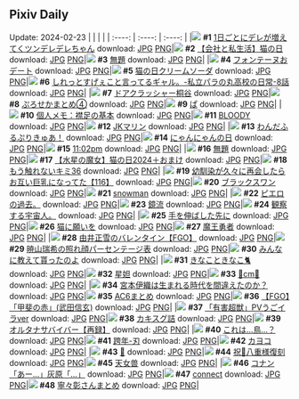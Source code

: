 ## Pixiv Daily
Update: 2024-02-23
|      |      |      |
| :----: | :----: | :----: |
|![](https://pixiv.microyu.workers.dev/c/240x480/img-master/img/2024/02/21/00/00/37/116243540_p0_master1200.jpg) **#1** [1日ごとにデレが増えてくツンデレデレちゃん](https://www.pixiv.net/artworks/116243540) download: [JPG](https://pixiv.microyu.workers.dev/img-original/img/2024/02/21/00/00/37/116243540_p0.jpg) [PNG](https://pixiv.microyu.workers.dev/img-original/img/2024/02/21/00/00/37/116243540_p0.png)|![](https://pixiv.microyu.workers.dev/c/240x480/img-master/img/2024/02/22/13/07/54/116283568_p0_master1200.jpg) **#2** [【会社と私生活】猫の日](https://www.pixiv.net/artworks/116283568) download: [JPG](https://pixiv.microyu.workers.dev/img-original/img/2024/02/22/13/07/54/116283568_p0.jpg) [PNG](https://pixiv.microyu.workers.dev/img-original/img/2024/02/22/13/07/54/116283568_p0.png)|![](https://pixiv.microyu.workers.dev/c/240x480/img-master/img/2024/02/22/08/05/51/116279370_p0_master1200.jpg) **#3** [無題](https://www.pixiv.net/artworks/116279370) download: [JPG](https://pixiv.microyu.workers.dev/img-original/img/2024/02/22/08/05/51/116279370_p0.jpg) [PNG](https://pixiv.microyu.workers.dev/img-original/img/2024/02/22/08/05/51/116279370_p0.png)|
|![](https://pixiv.microyu.workers.dev/c/240x480/img-master/img/2024/02/22/21/02/18/116294134_p0_master1200.jpg) **#4** [フォンテーヌおデート](https://www.pixiv.net/artworks/116294134) download: [JPG](https://pixiv.microyu.workers.dev/img-original/img/2024/02/22/21/02/18/116294134_p0.jpg) [PNG](https://pixiv.microyu.workers.dev/img-original/img/2024/02/22/21/02/18/116294134_p0.png)|![](https://pixiv.microyu.workers.dev/c/240x480/img-master/img/2024/02/22/20/30/01/116293246_p0_master1200.jpg) **#5** [猫の日クリームソーダ](https://www.pixiv.net/artworks/116293246) download: [JPG](https://pixiv.microyu.workers.dev/img-original/img/2024/02/22/20/30/01/116293246_p0.jpg) [PNG](https://pixiv.microyu.workers.dev/img-original/img/2024/02/22/20/30/01/116293246_p0.png)|![](https://pixiv.microyu.workers.dev/c/240x480/img-master/img/2024/02/22/00/03/21/116271382_p0_master1200.jpg) **#6** [しれっとすげぇこと言ってるギャル。-私立パラの丸高校の日常-8話](https://www.pixiv.net/artworks/116271382) download: [JPG](https://pixiv.microyu.workers.dev/img-original/img/2024/02/22/00/03/21/116271382_p0.jpg) [PNG](https://pixiv.microyu.workers.dev/img-original/img/2024/02/22/00/03/21/116271382_p0.png)|
|![](https://pixiv.microyu.workers.dev/c/240x480/img-master/img/2024/02/21/08/43/21/116251463_p0_master1200.jpg) **#7** [ドアクラッシャー桐谷](https://www.pixiv.net/artworks/116251463) download: [JPG](https://pixiv.microyu.workers.dev/img-original/img/2024/02/21/08/43/21/116251463_p0.jpg) [PNG](https://pixiv.microyu.workers.dev/img-original/img/2024/02/21/08/43/21/116251463_p0.png)|![](https://pixiv.microyu.workers.dev/c/240x480/img-master/img/2024/02/21/02/26/30/116247226_p0_master1200.jpg) **#8** [ぷろせかまとめ④](https://www.pixiv.net/artworks/116247226) download: [JPG](https://pixiv.microyu.workers.dev/img-original/img/2024/02/21/02/26/30/116247226_p0.jpg) [PNG](https://pixiv.microyu.workers.dev/img-original/img/2024/02/21/02/26/30/116247226_p0.png)|![](https://pixiv.microyu.workers.dev/c/240x480/img-master/img/2024/02/21/06/00/01/116249580_p0_master1200.jpg) **#9** [ぱ](https://www.pixiv.net/artworks/116249580) download: [JPG](https://pixiv.microyu.workers.dev/img-original/img/2024/02/21/06/00/01/116249580_p0.jpg) [PNG](https://pixiv.microyu.workers.dev/img-original/img/2024/02/21/06/00/01/116249580_p0.png)|
|![](https://pixiv.microyu.workers.dev/c/240x480/img-master/img/2024/02/22/06/00/05/116277773_p0_master1200.jpg) **#10** [個人メモ：襟足の基本](https://www.pixiv.net/artworks/116277773) download: [JPG](https://pixiv.microyu.workers.dev/img-original/img/2024/02/22/06/00/05/116277773_p0.jpg) [PNG](https://pixiv.microyu.workers.dev/img-original/img/2024/02/22/06/00/05/116277773_p0.png)|![](https://pixiv.microyu.workers.dev/c/240x480/img-master/img/2024/02/21/00/00/13/116243430_p0_master1200.jpg) **#11** [BLOODY](https://www.pixiv.net/artworks/116243430) download: [JPG](https://pixiv.microyu.workers.dev/img-original/img/2024/02/21/00/00/13/116243430_p0.jpg) [PNG](https://pixiv.microyu.workers.dev/img-original/img/2024/02/21/00/00/13/116243430_p0.png)|![](https://pixiv.microyu.workers.dev/c/240x480/img-master/img/2024/02/21/09/30/01/116252004_p0_master1200.jpg) **#12** [JKマリン](https://www.pixiv.net/artworks/116252004) download: [JPG](https://pixiv.microyu.workers.dev/img-original/img/2024/02/21/09/30/01/116252004_p0.jpg) [PNG](https://pixiv.microyu.workers.dev/img-original/img/2024/02/21/09/30/01/116252004_p0.png)|
|![](https://pixiv.microyu.workers.dev/c/240x480/img-master/img/2024/02/21/17/20/59/116259306_p0_master1200.jpg) **#13** [わんだふるぷりきゅあ！](https://www.pixiv.net/artworks/116259306) download: [JPG](https://pixiv.microyu.workers.dev/img-original/img/2024/02/21/17/20/59/116259306_p0.jpg) [PNG](https://pixiv.microyu.workers.dev/img-original/img/2024/02/21/17/20/59/116259306_p0.png)|![](https://pixiv.microyu.workers.dev/c/240x480/img-master/img/2024/02/22/09/08/46/116280087_p0_master1200.jpg) **#14** [にゃんにゃんの日](https://www.pixiv.net/artworks/116280087) download: [JPG](https://pixiv.microyu.workers.dev/img-original/img/2024/02/22/09/08/46/116280087_p0.jpg) [PNG](https://pixiv.microyu.workers.dev/img-original/img/2024/02/22/09/08/46/116280087_p0.png)|![](https://pixiv.microyu.workers.dev/c/240x480/img-master/img/2024/02/21/15/48/46/116257562_p0_master1200.jpg) **#15** [11:02pm](https://www.pixiv.net/artworks/116257562) download: [JPG](https://pixiv.microyu.workers.dev/img-original/img/2024/02/21/15/48/46/116257562_p0.jpg) [PNG](https://pixiv.microyu.workers.dev/img-original/img/2024/02/21/15/48/46/116257562_p0.png)|
|![](https://pixiv.microyu.workers.dev/c/240x480/img-master/img/2024/02/21/22/56/59/116268926_p0_master1200.jpg) **#16** [無題](https://www.pixiv.net/artworks/116268926) download: [JPG](https://pixiv.microyu.workers.dev/img-original/img/2024/02/21/22/56/59/116268926_p0.jpg) [PNG](https://pixiv.microyu.workers.dev/img-original/img/2024/02/21/22/56/59/116268926_p0.png)|![](https://pixiv.microyu.workers.dev/c/240x480/img-master/img/2024/02/22/00/23/31/116272224_p0_master1200.jpg) **#17** [【水星の魔女】猫の日2024＋おまけ](https://www.pixiv.net/artworks/116272224) download: [JPG](https://pixiv.microyu.workers.dev/img-original/img/2024/02/22/00/23/31/116272224_p0.jpg) [PNG](https://pixiv.microyu.workers.dev/img-original/img/2024/02/22/00/23/31/116272224_p0.png)|![](https://pixiv.microyu.workers.dev/c/240x480/img-master/img/2024/02/22/13/47/41/116284160_p0_master1200.jpg) **#18** [もう触れないキミ36](https://www.pixiv.net/artworks/116284160) download: [JPG](https://pixiv.microyu.workers.dev/img-original/img/2024/02/22/13/47/41/116284160_p0.jpg) [PNG](https://pixiv.microyu.workers.dev/img-original/img/2024/02/22/13/47/41/116284160_p0.png)|
|![](https://pixiv.microyu.workers.dev/c/240x480/img-master/img/2024/02/22/00/01/18/116271211_p0_master1200.jpg) **#19** [幼馴染が久々に再会したらお互い巨乳になってた【116】](https://www.pixiv.net/artworks/116271211) download: [JPG](https://pixiv.microyu.workers.dev/img-original/img/2024/02/22/00/01/18/116271211_p0.jpg) [PNG](https://pixiv.microyu.workers.dev/img-original/img/2024/02/22/00/01/18/116271211_p0.png)|![](https://pixiv.microyu.workers.dev/c/240x480/img-master/img/2024/02/21/00/00/11/116243424_p0_master1200.jpg) **#20** [ブラックスワン](https://www.pixiv.net/artworks/116243424) download: [JPG](https://pixiv.microyu.workers.dev/img-original/img/2024/02/21/00/00/11/116243424_p0.jpg) [PNG](https://pixiv.microyu.workers.dev/img-original/img/2024/02/21/00/00/11/116243424_p0.png)|![](https://pixiv.microyu.workers.dev/c/240x480/img-master/img/2024/02/21/00/45/46/116245173_p0_master1200.jpg) **#21** [snowman](https://www.pixiv.net/artworks/116245173) download: [JPG](https://pixiv.microyu.workers.dev/img-original/img/2024/02/21/00/45/46/116245173_p0.jpg) [PNG](https://pixiv.microyu.workers.dev/img-original/img/2024/02/21/00/45/46/116245173_p0.png)|
|![](https://pixiv.microyu.workers.dev/c/240x480/img-master/img/2024/02/21/20/17/09/116263821_p0_master1200.jpg) **#22** [ピエロの過去。](https://www.pixiv.net/artworks/116263821) download: [JPG](https://pixiv.microyu.workers.dev/img-original/img/2024/02/21/20/17/09/116263821_p0.jpg) [PNG](https://pixiv.microyu.workers.dev/img-original/img/2024/02/21/20/17/09/116263821_p0.png)|![](https://pixiv.microyu.workers.dev/c/240x480/img-master/img/2024/02/22/19/00/44/116290543_p0_master1200.jpg) **#23** [鏡流](https://www.pixiv.net/artworks/116290543) download: [JPG](https://pixiv.microyu.workers.dev/img-original/img/2024/02/22/19/00/44/116290543_p0.jpg) [PNG](https://pixiv.microyu.workers.dev/img-original/img/2024/02/22/19/00/44/116290543_p0.png)|![](https://pixiv.microyu.workers.dev/c/240x480/img-master/img/2024/02/22/13/40/32/116284065_p0_master1200.jpg) **#24** [観察する宇宙人。](https://www.pixiv.net/artworks/116284065) download: [JPG](https://pixiv.microyu.workers.dev/img-original/img/2024/02/22/13/40/32/116284065_p0.jpg) [PNG](https://pixiv.microyu.workers.dev/img-original/img/2024/02/22/13/40/32/116284065_p0.png)|
|![](https://pixiv.microyu.workers.dev/c/240x480/img-master/img/2024/02/21/21/30/33/116266116_p0_master1200.jpg) **#25** [手を伸ばした先に](https://www.pixiv.net/artworks/116266116) download: [JPG](https://pixiv.microyu.workers.dev/img-original/img/2024/02/21/21/30/33/116266116_p0.jpg) [PNG](https://pixiv.microyu.workers.dev/img-original/img/2024/02/21/21/30/33/116266116_p0.png)|![](https://pixiv.microyu.workers.dev/c/240x480/img-master/img/2024/02/21/11/59/38/116253836_p0_master1200.jpg) **#26** [猫に願いを](https://www.pixiv.net/artworks/116253836) download: [JPG](https://pixiv.microyu.workers.dev/img-original/img/2024/02/21/11/59/38/116253836_p0.jpg) [PNG](https://pixiv.microyu.workers.dev/img-original/img/2024/02/21/11/59/38/116253836_p0.png)|![](https://pixiv.microyu.workers.dev/c/240x480/img-master/img/2024/02/21/19/20/23/116262266_p0_master1200.jpg) **#27** [魔王勇者](https://www.pixiv.net/artworks/116262266) download: [JPG](https://pixiv.microyu.workers.dev/img-original/img/2024/02/21/19/20/23/116262266_p0.jpg) [PNG](https://pixiv.microyu.workers.dev/img-original/img/2024/02/21/19/20/23/116262266_p0.png)|
|![](https://pixiv.microyu.workers.dev/c/240x480/img-master/img/2024/02/21/00/00/12/116243425_p0_master1200.jpg) **#28** [由井正雪のバレンタイン【FGO】](https://www.pixiv.net/artworks/116243425) download: [JPG](https://pixiv.microyu.workers.dev/img-original/img/2024/02/21/00/00/12/116243425_p0.jpg) [PNG](https://pixiv.microyu.workers.dev/img-original/img/2024/02/21/00/00/12/116243425_p0.png)|![](https://pixiv.microyu.workers.dev/c/240x480/img-master/img/2024/02/21/18/47/36/116261408_p0_master1200.jpg) **#29** [暁山瑞希の照れ顔パーセンテージ表](https://www.pixiv.net/artworks/116261408) download: [JPG](https://pixiv.microyu.workers.dev/img-original/img/2024/02/21/18/47/36/116261408_p0.jpg) [PNG](https://pixiv.microyu.workers.dev/img-original/img/2024/02/21/18/47/36/116261408_p0.png)|![](https://pixiv.microyu.workers.dev/c/240x480/img-master/img/2024/02/21/19/11/46/116262070_p0_master1200.jpg) **#30** [みんなに教えて貰ったのよ](https://www.pixiv.net/artworks/116262070) download: [JPG](https://pixiv.microyu.workers.dev/img-original/img/2024/02/21/19/11/46/116262070_p0.jpg) [PNG](https://pixiv.microyu.workers.dev/img-original/img/2024/02/21/19/11/46/116262070_p0.png)|
|![](https://pixiv.microyu.workers.dev/c/240x480/img-master/img/2024/02/22/10/00/02/116280667_p0_master1200.jpg) **#31** [きなこときなこ🐈](https://www.pixiv.net/artworks/116280667) download: [JPG](https://pixiv.microyu.workers.dev/img-original/img/2024/02/22/10/00/02/116280667_p0.jpg) [PNG](https://pixiv.microyu.workers.dev/img-original/img/2024/02/22/10/00/02/116280667_p0.png)|![](https://pixiv.microyu.workers.dev/c/240x480/img-master/img/2024/02/22/23/18/16/116299462_p0_master1200.jpg) **#32** [星妲](https://www.pixiv.net/artworks/116299462) download: [JPG](https://pixiv.microyu.workers.dev/img-original/img/2024/02/22/23/18/16/116299462_p0.jpg) [PNG](https://pixiv.microyu.workers.dev/img-original/img/2024/02/22/23/18/16/116299462_p0.png)|![](https://pixiv.microyu.workers.dev/c/240x480/img-master/img/2024/02/21/21/05/09/116265316_p0_master1200.jpg) **#33** [💖cm💖](https://www.pixiv.net/artworks/116265316) download: [JPG](https://pixiv.microyu.workers.dev/img-original/img/2024/02/21/21/05/09/116265316_p0.jpg) [PNG](https://pixiv.microyu.workers.dev/img-original/img/2024/02/21/21/05/09/116265316_p0.png)|
|![](https://pixiv.microyu.workers.dev/c/240x480/img-master/img/2024/02/22/00/23/10/116272207_p0_master1200.jpg) **#34** [宮本伊織は生まれる時代を間違えたのか？](https://www.pixiv.net/artworks/116272207) download: [JPG](https://pixiv.microyu.workers.dev/img-original/img/2024/02/22/00/23/10/116272207_p0.jpg) [PNG](https://pixiv.microyu.workers.dev/img-original/img/2024/02/22/00/23/10/116272207_p0.png)|![](https://pixiv.microyu.workers.dev/c/240x480/img-master/img/2024/02/21/01/08/35/116245698_p0_master1200.jpg) **#35** [AC6まとめ](https://www.pixiv.net/artworks/116245698) download: [JPG](https://pixiv.microyu.workers.dev/img-original/img/2024/02/21/01/08/35/116245698_p0.jpg) [PNG](https://pixiv.microyu.workers.dev/img-original/img/2024/02/21/01/08/35/116245698_p0.png)|![](https://pixiv.microyu.workers.dev/c/240x480/img-master/img/2024/02/21/19/30/00/116262483_p0_master1200.jpg) **#36** [【FGO】「甲斐の赤」(武田信玄)](https://www.pixiv.net/artworks/116262483) download: [JPG](https://pixiv.microyu.workers.dev/img-original/img/2024/02/21/19/30/00/116262483_p0.jpg) [PNG](https://pixiv.microyu.workers.dev/img-original/img/2024/02/21/19/30/00/116262483_p0.png)|
|![](https://pixiv.microyu.workers.dev/c/240x480/img-master/img/2024/02/21/07/31/01/116250631_master1200.jpg) **#37** [「有害超獣」PVうごイラver](https://www.pixiv.net/artworks/116250631) download: [JPG](https://pixiv.microyu.workers.dev/img-original/img/2024/02/21/07/31/01/116250631.jpg) [PNG](https://pixiv.microyu.workers.dev/img-original/img/2024/02/21/07/31/01/116250631.png)|![](https://pixiv.microyu.workers.dev/c/240x480/img-master/img/2024/02/21/22/08/23/116263505_p0_master1200.jpg) **#38** [カキスグ詰](https://www.pixiv.net/artworks/116263505) download: [JPG](https://pixiv.microyu.workers.dev/img-original/img/2024/02/21/22/08/23/116263505_p0.jpg) [PNG](https://pixiv.microyu.workers.dev/img-original/img/2024/02/21/22/08/23/116263505_p0.png)|![](https://pixiv.microyu.workers.dev/c/240x480/img-master/img/2024/02/21/18/15/48/116260623_p0_master1200.jpg) **#39** [オルタナサバイバー【再録】](https://www.pixiv.net/artworks/116260623) download: [JPG](https://pixiv.microyu.workers.dev/img-original/img/2024/02/21/18/15/48/116260623_p0.jpg) [PNG](https://pixiv.microyu.workers.dev/img-original/img/2024/02/21/18/15/48/116260623_p0.png)|
|![](https://pixiv.microyu.workers.dev/c/240x480/img-master/img/2024/02/21/03/39/25/116248257_p0_master1200.jpg) **#40** [これは…鳥…？](https://www.pixiv.net/artworks/116248257) download: [JPG](https://pixiv.microyu.workers.dev/img-original/img/2024/02/21/03/39/25/116248257_p0.jpg) [PNG](https://pixiv.microyu.workers.dev/img-original/img/2024/02/21/03/39/25/116248257_p0.png)|![](https://pixiv.microyu.workers.dev/c/240x480/img-master/img/2024/02/21/05/47/02/116249451_p0_master1200.jpg) **#41** [跨年-刃](https://www.pixiv.net/artworks/116249451) download: [JPG](https://pixiv.microyu.workers.dev/img-original/img/2024/02/21/05/47/02/116249451_p0.jpg) [PNG](https://pixiv.microyu.workers.dev/img-original/img/2024/02/21/05/47/02/116249451_p0.png)|![](https://pixiv.microyu.workers.dev/c/240x480/img-master/img/2024/02/22/19/59/09/116292189_p0_master1200.jpg) **#42** [カヨコ](https://www.pixiv.net/artworks/116292189) download: [JPG](https://pixiv.microyu.workers.dev/img-original/img/2024/02/22/19/59/09/116292189_p0.jpg) [PNG](https://pixiv.microyu.workers.dev/img-original/img/2024/02/22/19/59/09/116292189_p0.png)|
|![](https://pixiv.microyu.workers.dev/c/240x480/img-master/img/2024/02/22/00/00/25/116271020_p0_master1200.jpg) **#43** [💜](https://www.pixiv.net/artworks/116271020) download: [JPG](https://pixiv.microyu.workers.dev/img-original/img/2024/02/22/00/00/25/116271020_p0.jpg) [PNG](https://pixiv.microyu.workers.dev/img-original/img/2024/02/22/00/00/25/116271020_p0.png)|![](https://pixiv.microyu.workers.dev/c/240x480/img-master/img/2024/02/21/00/50/37/116245288_p0_master1200.jpg) **#44** [祝🌸八重様復刻](https://www.pixiv.net/artworks/116245288) download: [JPG](https://pixiv.microyu.workers.dev/img-original/img/2024/02/21/00/50/37/116245288_p0.jpg) [PNG](https://pixiv.microyu.workers.dev/img-original/img/2024/02/21/00/50/37/116245288_p0.png)|![](https://pixiv.microyu.workers.dev/c/240x480/img-master/img/2024/02/21/03/18/48/116247988_p0_master1200.jpg) **#45** [天女兽](https://www.pixiv.net/artworks/116247988) download: [JPG](https://pixiv.microyu.workers.dev/img-original/img/2024/02/21/03/18/48/116247988_p0.jpg) [PNG](https://pixiv.microyu.workers.dev/img-original/img/2024/02/21/03/18/48/116247988_p0.png)|
|![](https://pixiv.microyu.workers.dev/c/240x480/img-master/img/2024/02/21/17/15/17/116258993_p0_master1200.jpg) **#46** [コナン「あー…」灰原「…」](https://www.pixiv.net/artworks/116258993) download: [JPG](https://pixiv.microyu.workers.dev/img-original/img/2024/02/21/17/15/17/116258993_p0.jpg) [PNG](https://pixiv.microyu.workers.dev/img-original/img/2024/02/21/17/15/17/116258993_p0.png)|![](https://pixiv.microyu.workers.dev/c/240x480/img-master/img/2024/02/22/18/37/29/116289861_p0_master1200.jpg) **#47** [connect](https://www.pixiv.net/artworks/116289861) download: [JPG](https://pixiv.microyu.workers.dev/img-original/img/2024/02/22/18/37/29/116289861_p0.jpg) [PNG](https://pixiv.microyu.workers.dev/img-original/img/2024/02/22/18/37/29/116289861_p0.png)|![](https://pixiv.microyu.workers.dev/c/240x480/img-master/img/2024/02/21/21/30/46/116266121_p0_master1200.jpg) **#48** [寧々彰さんまとめ](https://www.pixiv.net/artworks/116266121) download: [JPG](https://pixiv.microyu.workers.dev/img-original/img/2024/02/21/21/30/46/116266121_p0.jpg) [PNG](https://pixiv.microyu.workers.dev/img-original/img/2024/02/21/21/30/46/116266121_p0.png)|
